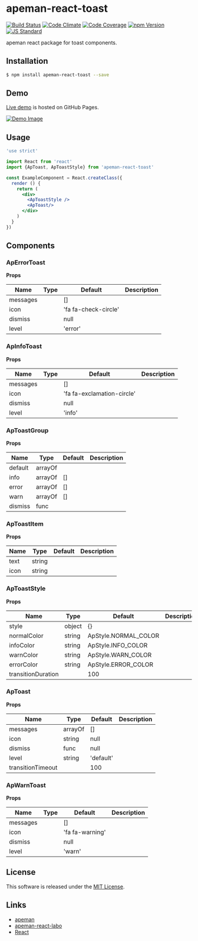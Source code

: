 apeman-react-toast
==========

<!---
This file is generated by ape-tmpl. Do not update manually.
--->

<!-- Badge Start -->
<a name="badges"></a>

[![Build Status][bd_travis_shield_url]][bd_travis_url]
[![Code Climate][bd_codeclimate_shield_url]][bd_codeclimate_url]
[![Code Coverage][bd_codeclimate_coverage_shield_url]][bd_codeclimate_url]
[![npm Version][bd_npm_shield_url]][bd_npm_url]
[![JS Standard][bd_standard_shield_url]][bd_standard_url]

[bd_repo_url]: https://github.com/apeman-react-labo/apeman-react-toast
[bd_travis_url]: http://travis-ci.org/apeman-react-labo/apeman-react-toast
[bd_travis_shield_url]: http://img.shields.io/travis/apeman-react-labo/apeman-react-toast.svg?style=flat
[bd_travis_com_url]: http://travis-ci.com/apeman-react-labo/apeman-react-toast
[bd_travis_com_shield_url]: https://api.travis-ci.com/apeman-react-labo/apeman-react-toast.svg?token=
[bd_license_url]: https://github.com/apeman-react-labo/apeman-react-toast/blob/master/LICENSE
[bd_codeclimate_url]: http://codeclimate.com/github/apeman-react-labo/apeman-react-toast
[bd_codeclimate_shield_url]: http://img.shields.io/codeclimate/github/apeman-react-labo/apeman-react-toast.svg?style=flat
[bd_codeclimate_coverage_shield_url]: http://img.shields.io/codeclimate/coverage/github/apeman-react-labo/apeman-react-toast.svg?style=flat
[bd_gemnasium_url]: https://gemnasium.com/apeman-react-labo/apeman-react-toast
[bd_gemnasium_shield_url]: https://gemnasium.com/apeman-react-labo/apeman-react-toast.svg
[bd_npm_url]: http://www.npmjs.org/package/apeman-react-toast
[bd_npm_shield_url]: http://img.shields.io/npm/v/apeman-react-toast.svg?style=flat
[bd_standard_url]: http://standardjs.com/
[bd_standard_shield_url]: https://img.shields.io/badge/code%20style-standard-brightgreen.svg

<!-- Badge End -->


<!-- Description Start -->
<a name="description"></a>

apeman react package for toast components.

<!-- Description End -->


<!-- Overview Start -->
<a name="overview"></a>



<!-- Overview End -->


<!-- Sections Start -->
<a name="sections"></a>

<!-- Section from "doc/guides/01.Installation.md.hbs" Start -->

<a name="section-doc-guides-01-installation-md"></a>

Installation
-----

```bash
$ npm install apeman-react-toast --save
```


<!-- Section from "doc/guides/01.Installation.md.hbs" End -->

<!-- Section from "doc/guides/02.Demo.md.hbs" Start -->

<a name="section-doc-guides-02-demo-md"></a>

Demo
-----

[Live demo][demo_url] is hosted on GitHub Pages.

[![Demo Image](./doc/images/screenshot.png)][demo_url]

[demo_url]: http://apeman-react-labo.github.io/apeman-react-toast/demo/demo.html


<!-- Section from "doc/guides/02.Demo.md.hbs" End -->

<!-- Section from "doc/guides/03.Usage.md.hbs" Start -->

<a name="section-doc-guides-03-usage-md"></a>

Usage
---------

```jsx
'use strict'

import React from 'react'
import {ApToast, ApToastStyle} from 'apeman-react-toast'

const ExampleComponent = React.createClass({
  render () {
    return (
      <div>
        <ApToastStyle />
        <ApToast/>
      </div>
    )
  }
})

```



<!-- Section from "doc/guides/03.Usage.md.hbs" End -->

<!-- Section from "doc/guides/04.Components.md.hbs" Start -->

<a name="section-doc-guides-04-components-md"></a>

Components
-----


### ApErrorToast

**Props**

| Name | Type | Default | Description |
| ---- | ---- | ------- | ----------- |
| messages |  | [] | |  |
| icon |  | &#x27;fa fa-check-circle&#x27; | |  |
| dismiss |  | null | |  |
| level |  | &#x27;error&#x27; | |  |

### ApInfoToast

**Props**

| Name | Type | Default | Description |
| ---- | ---- | ------- | ----------- |
| messages |  | [] | |  |
| icon |  | &#x27;fa fa-exclamation-circle&#x27; | |  |
| dismiss |  | null | |  |
| level |  | &#x27;info&#x27; | |  |

### ApToastGroup

**Props**

| Name | Type | Default | Description |
| ---- | ---- | ------- | ----------- |
| default | arrayOf |  | | Default messages |
| info | arrayOf | [] | | Info messages |
| error | arrayOf | [] | | Error messages |
| warn | arrayOf | [] | | Warn messages |
| dismiss | func |  | | Dismiss message |

### ApToastItem

**Props**

| Name | Type | Default | Description |
| ---- | ---- | ------- | ----------- |
| text | string |  | |  |
| icon | string |  | |  |

### ApToastStyle

**Props**

| Name | Type | Default | Description |
| ---- | ---- | ------- | ----------- |
| style | object | {} | |  |
| normalColor | string | ApStyle.NORMAL_COLOR | |  |
| infoColor | string | ApStyle.INFO_COLOR | |  |
| warnColor | string | ApStyle.WARN_COLOR | |  |
| errorColor | string | ApStyle.ERROR_COLOR | |  |
| transitionDuration |  | 100 | |  |

### ApToast

**Props**

| Name | Type | Default | Description |
| ---- | ---- | ------- | ----------- |
| messages | arrayOf | [] | | Messages to show |
| icon | string | null | | Icon to show |
| dismiss | func | null | | Dismiss an item |
| level | string | &#x27;default&#x27; | | Level of toast |
| transitionTimeout |  | 100 | |  |

### ApWarnToast

**Props**

| Name | Type | Default | Description |
| ---- | ---- | ------- | ----------- |
| messages |  | [] | |  |
| icon |  | &#x27;fa fa-warning&#x27; | |  |
| dismiss |  | null | |  |
| level |  | &#x27;warn&#x27; | |  |


<!-- Section from "doc/guides/04.Components.md.hbs" End -->


<!-- Sections Start -->


<!-- LICENSE Start -->
<a name="license"></a>

License
-------
This software is released under the [MIT License](https://github.com/apeman-react-labo/apeman-react-toast/blob/master/LICENSE).

<!-- LICENSE End -->


<!-- Links Start -->
<a name="links"></a>

Links
------

+ [apeman][apeman_url]
+ [apeman-react-labo][apeman_react_labo_url]
+ [React][react_url]

[apeman_url]: https://github.com/apeman-labo/apeman
[apeman_react_labo_url]: https://github.com/apeman-react-labo
[react_url]: https://facebook.github.io/react/

<!-- Links End -->
